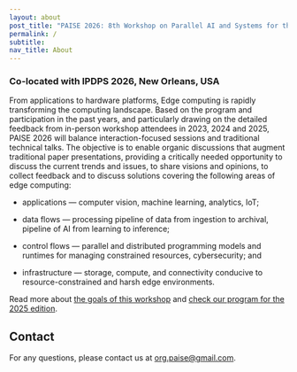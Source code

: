 ```yaml
---
layout: about
post_title: "PAISE 2026: 8th Workshop on Parallel AI and Systems for the Edge"
permalink: /
subtitle:
nav_title: About
---
```


### Co-located with IPDPS 2026, New Orleans, USA

From applications to hardware platforms, Edge computing is rapidly transforming the computing landscape. Based on the program and participation in the past years, and particularly drawing on the detailed feedback from in-person workshop attendees in 2023, 2024 and 2025, PAISE 2026 will balance interaction-focused sessions and traditional technical talks. The objective is to enable organic discussions that augment traditional paper presentations, providing a critically needed opportunity to discuss the current trends and issues, to share visions and opinions, to collect feedback and to discuss solutions covering the following areas of edge computing:

* applications &mdash; computer vision, machine learning, analytics, IoT;

* data flows &mdash; processing pipeline of data from ingestion to archival, pipeline of AI from learning to inference;

* control flows &mdash; parallel and distributed programming models and runtimes for managing constrained resources, cybersecurity; and

* infrastructure &mdash; storage, compute, and connectivity conducive to resource-constrained and harsh edge environments.

Read more about [the goals of this workshop](/why_paise) and [check our program for the 2025 edition](/2025.md).

## Contact

For any questions, please contact us at [org.paise@gmail.com](mailto:org.paise@gmail.com).

